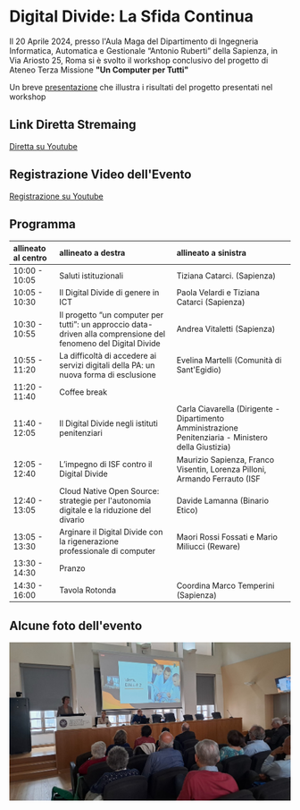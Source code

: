 # Digital Divide: La Sfida Continua

Il 20 Aprile 2024, presso l'Aula Maga del Dipartimento di Ingegneria Informatica, Automatica e Gestionale “Antonio Ruberti” della Sapienza, in Via Ariosto 25, Roma
si è svolto il workshop conclusivo del progetto di Ateneo Terza Missione **"Un Computer per Tutti"** 

Un breve [presentazione](https://andreavitaletti.github.io/un_computer_per_tutti/slides.html) che illustra i risultati del progetto presentati nel workshop

## Link Diretta Stremaing

[Diretta su Youtube](https://youtube.com/live/i-0L-Wk5luc?feature=share)

## Registrazione Video dell'Evento

[Registrazione su Youtube](https://youtube.com/live/i-0L-Wk5luc?feature=share)

## Programma

|allineato al centro|allineato a destra|allineato a sinistra| 
|:---|:---|:---| 
|10:00 - 10:05|Saluti istituzionali  |Tiziana Catarci. (Sapienza)|
|10:05 - 10:30| Il Digital Divide di genere in ICT |Paola Velardi e Tiziana Catarci (Sapienza)|
|10:30 - 10:55|Il progetto “un computer per tutti”: un approccio data-driven alla comprensione del fenomeno del Digital Divide|Andrea Vitaletti (Sapienza)|
|10:55 - 11:20|La difficoltà di accedere ai servizi digitali della PA: un nuova forma di esclusione|Evelina Martelli (Comunità di Sant'Egidio)| 
|11:20 - 11:40 |Coffee break|| 
|11:40 - 12:05|Il Digital Divide negli istituti penitenziari|Carla Ciavarella (Dirigente - Dipartimento Amministrazione Penitenziaria - Ministero della Giustizia)| 
|12:05 - 12:40| L’impegno di ISF contro il Digital Divide|Maurizio Sapienza, Franco Visentin, Lorenza Pilloni, Armando Ferrauto (ISF| 
|12:40 - 13:05|Cloud Native Open Source: strategie per l'autonomia digitale e la riduzione del divario|Davide Lamanna (Binario Etico)| 
|13:05 - 13:30|Arginare il Digital Divide con la rigenerazione professionale di computer|Maori Rossi Fossati e Mario Miliucci (Reware) | 
|13:30 - 14:30|Pranzo|| 
| 14:30 - 16:00|Tavola Rotonda|Coordina Marco Temperini (Sapienza)| 

## Alcune foto dell'evento

![](assets/images/2024-04-23-08-43-33.png)